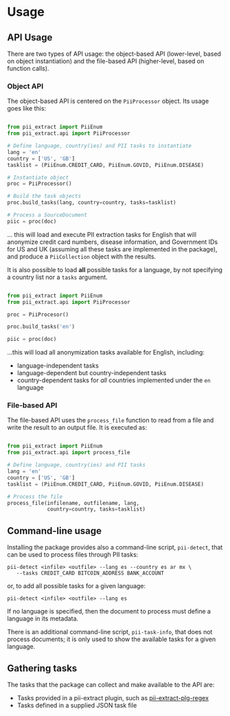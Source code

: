 # Usage

## API Usage

There are two types of API usage: the object-based API (lower-level, based on
object instantiation) and the file-based API (higher-level, based on function
calls).


### Object API

The object-based API is centered on the `PiiProcessor` object. Its usage goes
like this:

```Python

from pii_extract import PiiEnum
from pii_extract.api import PiiProcessor

# Define language, country(ies) and PII tasks to instantiate
lang = 'en'
country = ['US', 'GB']
tasklist = (PiiEnum.CREDIT_CARD, PiiEnum.GOVID, PiiEnum.DISEASE)

# Instantiate object
proc = PiiProcessor()

# Build the task objects
proc.build_tasks(lang, country=country, tasks=tasklist)

# Process a SourceDocument
piic = proc(doc)

```

... this will load and execute PII extraction tasks for English that will
anonymize credit card numbers, disease information, and Government IDs for US
and UK (assuming all these tasks are implemented in the package), and produce
a `PiiCollection` object with the results.


It is also possible to load **all** possible tasks for a language, by not 
specifying a country list nor a `tasks` argument.

```Python

from pii_extract import PiiEnum
from pii_extract.api import PiiProcessor

proc = PiiProcesor()

proc.build_tasks('en')

piic = proc(doc)

```

...this will load all anonymization tasks available for English, including:
 * language-independent tasks
 * language-dependent but country-independent tasks
 * country-dependent tasks for *all* countries implemented under the `en`
   language


### File-based API

The file-based API uses the `process_file` function to read from a file and
write the result to an output file. It is executed as:

```Python

from pii_extract import PiiEnum
from pii_extract.api import process_file

# Define language, country(ies) and PII tasks
lang = 'en'
country = ['US', 'GB']
tasklist = (PiiEnum.CREDIT_CARD, PiiEnum.GOVID, PiiEnum.DISEASE)

# Process the file
process_file(infilename, outfilename, lang,
             country=country, tasks=tasklist)
```


## Command-line usage

Installing the package provides also a command-line script, `pii-detect`,
that can be used to process files through PII tasks:

    pii-detect <infile> <outfile> --lang es --country es ar mx \
       --tasks CREDIT_CARD BITCOIN_ADDRESS BANK_ACCOUNT

or, to add all possible tasks for a given language:

    pii-detect <infile> <outfile> --lang es

If no language is specified, then the document to process must define a
language in its metadata.

There is an additional command-line script, `pii-task-info`, that does not
process documents; it is only used to show the available tasks for a given
language.


## Gathering tasks

The tasks that the package can collect and make available to the API are:
 * Tasks provided in a pii-extract plugin, such as [pii-extract-plg-regex]
 * Tasks defined in a supplied JSON task file


[NDJSON]: http://ndjson.org/
[pii-extract-plg-regex]: http://github.com/piisa/pii-extract-plg-regex
[importing arbitrary tasks]: external.md#object-based-api
[import external tasks]:external.md#file-based-api

